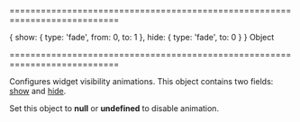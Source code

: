 ===========================================================================
<!--default-->{ show: { type: 'fade', from: 0, to: 1 }, hide: { type: 'fade', to: 0 } }<!--/default-->
<!--type-->Object<!--/type-->
===========================================================================

<!--shortDescription-->
Configures widget visibility animations. This object contains two fields: [show](/Documentation/ApiReference/UI_Widgets/dxPopover/Configuration/animation/#show) and [hide](/Documentation/ApiReference/UI_Widgets/dxPopover/Configuration/animation/#hide).
<!--/shortDescription-->

<!--fullDescription-->
Set this object to **null** or **undefined** to disable animation.
<!--/fullDescription-->